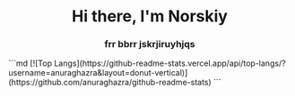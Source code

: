 <h1 align="center">Hi there, I'm Norskiy</h1>
<h3 align="center">frr bbrr jskrjiruyhjqs</h3>
```md
[![Top Langs](https://github-readme-stats.vercel.app/api/top-langs/?username=anuraghazra&layout=donut-vertical)](https://github.com/anuraghazra/github-readme-stats)
```
